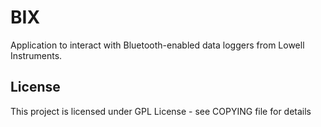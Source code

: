 # BIX

Application to interact with Bluetooth-enabled data loggers from Lowell Instruments.


## License

This project is licensed under GPL License - see COPYING file for details
